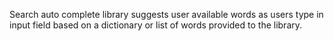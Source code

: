 Search auto complete library suggests user available words as users type in input field based on a dictionary or list of words provided to the library.
